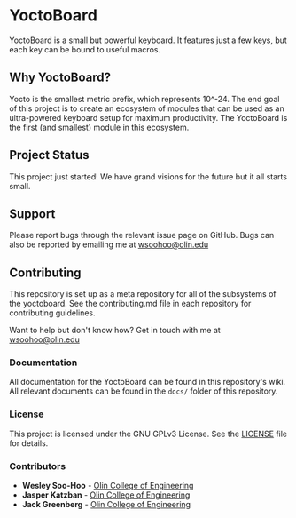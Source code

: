 # YoctoBoard

YoctoBoard is a small but powerful keyboard. It features just a few keys, but each key can be bound to useful macros.

## Why YoctoBoard?

Yocto is the smallest metric prefix, which represents 10^-24. The end goal of this project is to create an ecosystem of modules that can be used as an ultra-powered keyboard setup for maximum productivity. The YoctoBoard is the first (and smallest) module in this ecosystem.

## Project Status

This project just started! We have grand visions for the future but it all starts small.

## Support

Please report bugs through the relevant issue page on GitHub. Bugs can also be reported by emailing me at wsoohoo@olin.edu 

## Contributing

This repository is set up as a meta repository for all of the subsystems of the yoctoboard. See the contributing.md file in each repository for contributing guidelines.

Want to help but don't know how? Get in touch with me at wsoohoo@olin.edu

### Documentation

All documentation for the YoctoBoard can be found in this repository's wiki. All relevant documents can be found in the `docs/` folder of this repository.

### License

This project is licensed under the GNU GPLv3 License. See the [LICENSE](LICENSE) file for details.

### Contributors

- **Wesley Soo-Hoo** - [Olin College of Engineering](https://olin.edu)
- **Jasper Katzban** - [Olin College of Engineering](https://olin.edu)
- **Jack Greenberg** - [Olin College of Engineering](https://olin.edu)

